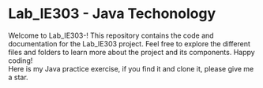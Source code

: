 ﻿# Lab_IE303 - Java Techonology

Welcome to Lab_IE303-!
This repository contains the code and documentation for the Lab_IE303 project.
Feel free to explore the different files and folders to learn more about the project and its components.
Happy coding!  
Here is my Java practice exercise, if you find it and clone it, please give me a star.
